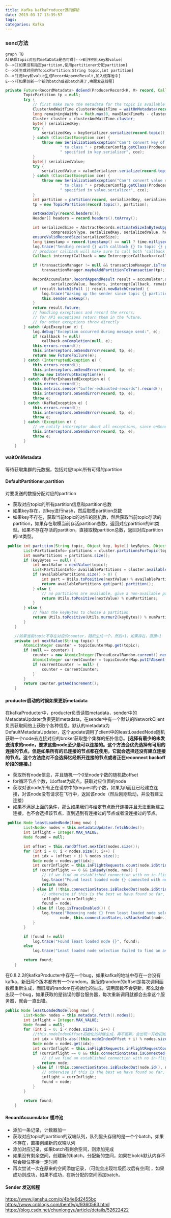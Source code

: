 ```yaml
---
title: Kafka kafkaProducer源码解析
date: 2019-03-17 13:39:57
tags:
categories: Kafka
---
```



### send方法

```
graph TB
A[确保topic对应的metaData是否可得]-->B[序列化key和value]
B-->C[如果没有指定partition,使用partitioner分配partition]
C-->D[生成对应的TopicPartition:String topic,int partition]
D-->E[用key和value生成RecordAppendResult,加入缓存池中]
E-->F[如果创新一个新的batch或者batch满了,唤醒发送线程]
```

<!--more-->
```java
private Future<RecordMetadata> doSend(ProducerRecord<K, V> record, Callback callback) {
        TopicPartition tp = null;
        try {
            // first make sure the metadata for the topic is available
            ClusterAndWaitTime clusterAndWaitTime = waitOnMetadata(record.topic(), record.partition(), maxBlockTimeMs);
            long remainingWaitMs = Math.max(0, maxBlockTimeMs - clusterAndWaitTime.waitedOnMetadataMs);
            Cluster cluster = clusterAndWaitTime.cluster;
            byte[] serializedKey;
            try {
                serializedKey = keySerializer.serialize(record.topic(), record.headers(), record.key());
            } catch (ClassCastException cce) {
                throw new SerializationException("Can't convert key of class " + record.key().getClass().getName() +
                        " to class " + producerConfig.getClass(ProducerConfig.KEY_SERIALIZER_CLASS_CONFIG).getName() +
                        " specified in key.serializer", cce);
            }
            byte[] serializedValue;
            try {
                serializedValue = valueSerializer.serialize(record.topic(), record.headers(), record.value());
            } catch (ClassCastException cce) {
                throw new SerializationException("Can't convert value of class " + record.value().getClass().getName() +
                        " to class " + producerConfig.getClass(ProducerConfig.VALUE_SERIALIZER_CLASS_CONFIG).getName() +
                        " specified in value.serializer", cce);
            }
            int partition = partition(record, serializedKey, serializedValue, cluster);
            tp = new TopicPartition(record.topic(), partition);

            setReadOnly(record.headers());
            Header[] headers = record.headers().toArray();

            int serializedSize = AbstractRecords.estimateSizeInBytesUpperBound(apiVersions.maxUsableProduceMagic(),
                    compressionType, serializedKey, serializedValue, headers);
            ensureValidRecordSize(serializedSize);
            long timestamp = record.timestamp() == null ? time.milliseconds() : record.timestamp();
            log.trace("Sending record {} with callback {} to topic {} partition {}", record, callback, record.topic(), partition);
            // producer callback will make sure to call both 'callback' and interceptor callback
            Callback interceptCallback = new InterceptorCallback<>(callback, this.interceptors, tp);

            if (transactionManager != null && transactionManager.isTransactional())
                transactionManager.maybeAddPartitionToTransaction(tp);

            RecordAccumulator.RecordAppendResult result = accumulator.append(tp, timestamp, serializedKey,
                    serializedValue, headers, interceptCallback, remainingWaitMs);
            if (result.batchIsFull || result.newBatchCreated) {
                log.trace("Waking up the sender since topic {} partition {} is either full or getting a new batch", record.topic(), partition);
                this.sender.wakeup();
            }
            return result.future;
            // handling exceptions and record the errors;
            // for API exceptions return them in the future,
            // for other exceptions throw directly
        } catch (ApiException e) {
            log.debug("Exception occurred during message send:", e);
            if (callback != null)
                callback.onCompletion(null, e);
            this.errors.record();
            this.interceptors.onSendError(record, tp, e);
            return new FutureFailure(e);
        } catch (InterruptedException e) {
            this.errors.record();
            this.interceptors.onSendError(record, tp, e);
            throw new InterruptException(e);
        } catch (BufferExhaustedException e) {
            this.errors.record();
            this.metrics.sensor("buffer-exhausted-records").record();
            this.interceptors.onSendError(record, tp, e);
            throw e;
        } catch (KafkaException e) {
            this.errors.record();
            this.interceptors.onSendError(record, tp, e);
            throw e;
        } catch (Exception e) {
            // we notify interceptor about all exceptions, since onSend is called before anything else in this method
            this.interceptors.onSendError(record, tp, e);
            throw e;
        }
    }
```


#### waitOnMetadata
等待获取集群的元数据，包括对应topic所有可得的partition



#### DefaultPartitioner.partition
对要发送的数据分配对应的partition

* 获取对应topic的所有partition信息和partition总数
* 如果key存在，对key进行hash，然后取模partition总数
* 如果key不存在，获取当前topic的对应的随机数，然后获取当前topic存活的partition，如果存在取模当前存活partition总数，返回对应partition的int类型。如果不存在存活的partition，直接取模partition总数，返回对应partition的int类型。


```java
 public int partition(String topic, Object key, byte[] keyBytes, Object value, byte[] valueBytes, Cluster cluster) {
        List<PartitionInfo> partitions = cluster.partitionsForTopic(topic);
        int numPartitions = partitions.size();
        if (keyBytes == null) {
            int nextValue = nextValue(topic);
            List<PartitionInfo> availablePartitions = cluster.availablePartitionsForTopic(topic);
            if (availablePartitions.size() > 0) {
                int part = Utils.toPositive(nextValue) % availablePartitions.size();
                return availablePartitions.get(part).partition();
            } else {
                // no partitions are available, give a non-available partition
                return Utils.toPositive(nextValue) % numPartitions;
            }
        } else {
            // hash the keyBytes to choose a partition
            return Utils.toPositive(Utils.murmur2(keyBytes)) % numPartitions;
        }
    }

    //如果当前topic不存在对应的counter，随机生成一个，然后+1，如果存在，直接+1
    private int nextValue(String topic) {
        AtomicInteger counter = topicCounterMap.get(topic);
        if (null == counter) {
            counter = new AtomicInteger(ThreadLocalRandom.current().nextInt());
            AtomicInteger currentCounter = topicCounterMap.putIfAbsent(topic, counter);
            if (currentCounter != null) {
                counter = currentCounter;
            }
        }
        return counter.getAndIncrement();
    }
```


#### producter启动的时候如果更新metadata
在kafkaProducter中，producter负责读取metadata，sender中的MetadataUpdater负责更新metadata，在sender中有一个默认的NetworkClient负责获取网络上获取个各种信息。默认的metadata为DefaultMetadataUpdater，这个update调用了client中的leastLoadedNode随机获取一个node去连接对应的broker获取整个集群的拓扑信息。**[选择有最少的未发送请求的node，要求这些node至少是可以连接的。这个方法会优先选择有可用的连接的节点，但是如果所有的已连接的节点都在使用，它就会选择还没有建立连接的节点。这个方法绝对不会选择忆经断开连接的节点或者正在reconnect backoff阶段的连接。]**

* 获取所有node信息，并且随机一个0至node个数的随机数offset
* for循环节点个数，以offset为起点，获取对应位置的node
* 获取对该node所有正在请求中的request的个数，如果为0而且已经建立连接，对该node没有请求在飞行中，返回该node（然后刚刚启动，并没有建立连接）
* 如果不满足上面的条件，那么如果我们与给定节点断开连接并且无法重新建立连接，也不会选择该节点，直到遇到有连接过的节点或者没连接过的节点。
```java
 public Node leastLoadedNode(long now) {
        List<Node> nodes = this.metadataUpdater.fetchNodes();
        int inflight = Integer.MAX_VALUE;
        Node found = null;

        int offset = this.randOffset.nextInt(nodes.size());
        for (int i = 0; i < nodes.size(); i++) {
            int idx = (offset + i) % nodes.size();
            Node node = nodes.get(idx);
            int currInflight = this.inFlightRequests.count(node.idString());
            if (currInflight == 0 && isReady(node, now)) {
                // if we find an established connection with no in-flight requests we can stop right away
                log.trace("Found least loaded node {} connected with no in-flight requests", node);
                return node;
            } else if (!this.connectionStates.isBlackedOut(node.idString(), now) && currInflight < inflight) {
                // otherwise if this is the best we have found so far, record that
                inflight = currInflight;
                found = node;
            } else if (log.isTraceEnabled()) {
                log.trace("Removing node {} from least loaded node selection: is-blacked-out: {}, in-flight-requests: {}",
                        node, this.connectionStates.isBlackedOut(node.idString(), now), currInflight);
            }
        }

        if (found != null)
            log.trace("Found least loaded node {}", found);
        else
            log.trace("Least loaded node selection failed to find an available node");

        return found;
    }
```

在0.8.2.2的kafkaProducter中存在一个bug，如果kafka的地址中存在一台没有kafka，新旧两个版本都有有一个random。新版的random的offset是每次调用函数都重新生成，而旧版的random在初始化的生成，调用函数不会更新，那么就会出现一个bug，如果获取的是错误的那台服务器，每次重新调用就都会去拿这个服务器，就会一直出错。


```java
public Node leastLoadedNode(long now) {
        List<Node> nodes = this.metadata.fetch().nodes();
        int inflight = Integer.MAX_VALUE;
        Node found = null;
        for (int i = 0; i < nodes.size(); i++) {
            //this.nodeIndexOffset初始化的时候生成，再不更新，会出现一开始初始化的时候都没有已经连接的node，如果存在错误的服务器，会一直连接这台。
            int idx = Utils.abs((this.nodeIndexOffset + i) % nodes.size());
            Node node = nodes.get(idx);
            int currInflight = this.inFlightRequests.inFlightRequestCount(node.id());
            if (currInflight == 0 && this.connectionStates.isConnected(node.id())) {
                // if we find an established connection with no in-flight requests we can stop right away
                return node;
            } else if (!this.connectionStates.isBlackedOut(node.id(), now) && currInflight < inflight) {
                // otherwise if this is the best we have found so far, record that
                inflight = currInflight;
                found = node;
            }
        }

        return found;
    }
```

#### RecordAccumulator 缓冲池

* 添加一条记录，计数器加一
* 获取对应topic的partition的双端队列，队列里头存储的是一个个batch，如果不存在，直接创建新的双端队列
* 添加对应记录，如果batch有剩余空间，则添加完成
* 如果没有剩余空间，创建新的batch，分配新的空间，如果在bolck默认内存不够会锁住等待一定时间
* 再次尝试一次在原来的空间添加记录，（可能会出现垃圾回收后有空间），如果成功则成功，如果不成功，在新分配的空间添加batch。

#### Sender 发送线程



https://www.jianshu.com/p/4b4e6d2455bc   
https://www.cnblogs.com/benfly/p/9360563.html             
https://blog.csdn.net/chunlongyu/article/details/52622422
